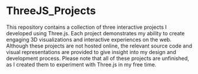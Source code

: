 # ThreeJS_Projects

This repository contains a collection of three interactive projects I developed using Three.js. Each project demonstrates my ability to create engaging 3D visualizations and interactive experiences on the web. Although these projects are not hosted online, the relevant source code and visual representations are provided to give insight into my design and development process. Please note that all of these projects are unfinished, as I created them to experiment with Three.js in my free time.
